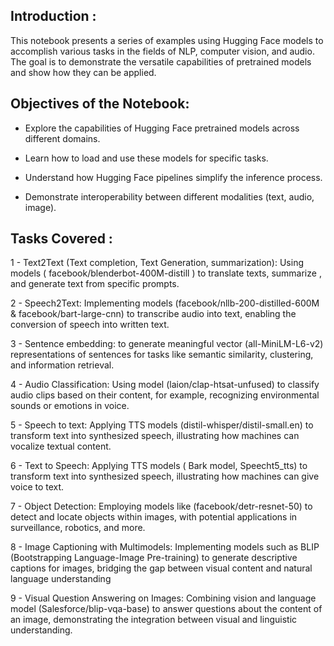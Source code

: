 
## Introduction : 

This notebook presents a series of examples using Hugging Face  models to accomplish various tasks in the fields of NLP, computer vision, and audio. The goal is to demonstrate the versatile capabilities of pretrained models and show how they can be applied.

## Objectives of the Notebook:

- Explore the capabilities of Hugging Face pretrained models across different domains.
  
- Learn how to load and use these models for specific tasks.
  
- Understand how Hugging Face pipelines simplify the inference process.
  
- Demonstrate interoperability between different modalities (text, audio, image).

## Tasks Covered : 

1 - Text2Text (Text completion, Text Generation, summarization): Using models ( facebook/blenderbot-400M-distill ) to translate texts, summarize , and generate text from specific prompts.

2 - Speech2Text: Implementing models (facebook/nllb-200-distilled-600M & facebook/bart-large-cnn) to transcribe audio into text, enabling the conversion of speech into written text.

3 - Sentence embedding: to generate meaningful vector (all-MiniLM-L6-v2) representations of sentences for tasks like semantic similarity, clustering, and information retrieval.

4 - Audio Classification: Using model (laion/clap-htsat-unfused) to classify audio clips based on their content, for example, recognizing environmental sounds or emotions in voice.

5 - Speech to text: Applying TTS models (distil-whisper/distil-small.en) to transform text into synthesized speech, illustrating how machines can vocalize textual content.

6 - Text to Speech: Applying TTS models ( Bark model, Speecht5_tts) to transform text into synthesized speech, illustrating how machines can give voice to text.

7 - Object Detection: Employing models like (facebook/detr-resnet-50) to detect and locate objects within images, with potential applications in surveillance, robotics, and more.

8 -  Image Captioning with Multimodels: Implementing models such as BLIP (Bootstrapping Language-Image Pre-training) to generate descriptive captions for images, bridging the gap between visual content and natural language understanding 

9 - Visual Question Answering on Images: Combining vision and language model (Salesforce/blip-vqa-base)  to answer questions about the content of an image, demonstrating the integration between visual and linguistic understanding.
